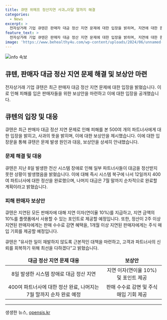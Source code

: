 ```yaml
---
title: 큐텐 위메프 정산지연 사과…이달 말까지 해결
categories:
  - News
excerpt: >
  전자상거래 기업 큐텐은 판매자 대금 정산 지연 문제에 대한 입장을 밝히며, 지연에 대한 원인과 조치 계획을 설명했다. 500여 개의 파트너사에서 정산 지연이 발생했으며, 지연 이자와 포인트 제공, 판매 수수료 감면, 주식 매입 기회 등을 포함한 보상안을 마련했다. 또한, 재발 방지를 위한 대책을 마련하고 신뢰 회복을 위해 최선을 다하겠다고 밝혔다.  클릭하기 호기심을 자극하는 큐텐의 대금 정산 지연 문제 해결과 보상안 상세 내용!
feature_text: >
  전자상거래 기업 큐텐은 판매자 대금 정산 지연 문제에 대한 입장을 밝히며, 지연에 대한 원인과 조치 계획을 설명했다. 500여 개의 파트너사에서 정산 지연이 발생했으며, 지연 이자와 포인트 제공, 판매 수수료 감면, 주식 매입 기회 등을 포함한 보상안을 마련했다. 또한, 재발 방지를 위한 대책을 마련하고 신뢰 회복을 위해 최선을 다하겠다고 밝혔다.  클릭하기 호기심을 자극하는 큐텐의 대금 정산 지연 문제 해결과 보상안 상세 내용!
image: 'https://www.behealthy4u.com/wp-content/uploads/2024/06/unnamed-file.png'
---
```


<p><img src="https://www.behealthy4u.com/wp-content/uploads/2024/06/unnamed-file.png" alt="info 속보" /></p>

<h2>큐텐, 판매자 대금 정산 지연 문제 해결 및 보상안 마련</h2>

<p data-ke-size="size16">전자상거래 기업 큐텐은 최근 판매자 대금 정산 지연 문제에 대한 입장을 밝혔습니다. 이로 인해 피해를 입은 판매자들을 위한 보상안을 마련하고 이에 대한 입장을 공개했습니다.</p>

<h2 data-ke-size="size26">큐텐의 입장 및 대응</h2>

<p>큐텐은 최근 판매자 대금 정산 지연 문제로 인해 피해를 본 500여 개의 파트너사에게 대한 입장을 밝히고, 사과의 뜻을 밝히며, 이에 대한 보상안을 제시했습니다. 이에 대한 입장문을 통해 큐텐은 문제 발생 원인과 대응, 보상안을 상세히 안내했습니다.</p>

<h3>문제 해결 및 대응</h3>

<p>큐텐은 지난 8일 발생한 전산 시스템 장애로 인해 일부 파트너사들이 대금을 정산받지 못한 상황이 발생했음을 밝혔습니다. 이에 대해 즉시 시스템 복구에 나서 12일까지 400여 파트너사에 대한 정산을 완료했으며, 나머지 대금은 7월 말까지 순차적으로 완료할 계획이라고 밝혔습니다.</p>

<h3>피해 판매자 보상안</h3>

<p>큐텐은 지연된 모든 판매자에 대해 지연 이자(연이율 10%)를 지급하고, 지연 금액의 10%를 플랫폼에서 사용할 수 있는 포인트로 제공할 예정입니다. 또한, 정산이 2주 이상 지연된 판매자에게는 판매 수수료 감면 혜택을, 1개월 이상 지연된 판매자에게는 주식 매입 기회를 제공할 예정입니다.</p>

<p data-ke-size="size16">큐텐은 "유사한 일이 재발하지 않도록 근본적인 대책을 마련하고, 고객과 파트너사의 신뢰를 회복하기 위해 최선을 다하겠다"고 밝혔습니다.</p>

<table>
<thead>
<tr>
<td style="text-align: center; height: 17px;"><b>대금 정산 지연 문제 대응</b></td>
<td style="text-align: center; height: 17px;"><b>보상안</b></td>
</tr>
</thead>
<tbody>
<tr>
<td style="text-align: center; height: 17px;">8일 발생한 시스템 장애로 대금 정산 지연</td>
<td style="text-align: center; height: 17px;">지연 이자(연이율 10%) 및 포인트 제공</td>
</tr>
<tr>
<td style="text-align: center; height: 17px;">400여 파트너사에 대한 정산 완료, 나머지는 7월 말까지 순차 완료 예정</td>
<td style="text-align: center; height: 17px;">판매 수수료 감면 및 주식 매입 기회 제공</td>
</tr>
</tbody>
</table>

<hr>
생생한 뉴스, <a href="https://opensis.kr" rel="dofollow">opensis.kr</a>


